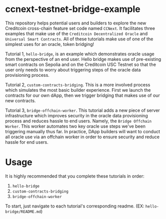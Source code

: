 # ccnext-testnet-bridge-example
This repository helps potential users and builders to explore the new Creditcoin cross-chain feature set code named `CCNext`. It facilitates three examples that make use of the `Creditcoin Decentralized Oracle` and `Universal Smart Contracts`. All of these tutorials make use of one of the simplest uses for an oracle, token bridging!

Tutorial 1, `hello-bridge`, is an example which demonstrates oracle usage from the perspective of an end user. Hello bridge makes use of pre-existing smart contracts on Sepolia and on the Creditcoin USC Testnet so that the user only needs to worry about triggering steps of the oracle data provisioning process.

Tutorial 2, `custom-contracts-bridging`. This is a more involved process which simulates the most basic builder experience. First we launch the contracts for our own dApp, then we trigger bridging that makes use of our new contracts.

Tutorial 3, `bridge-offchain-worker`. This tutorial adds a new piece of server infrastructure which improves security in the oracle data provisioning process and reduces hassle to end users. Namely, the `Bridge Offchain Worker`. This worker automates two key oracle use steps we've been triggering manually thus far. In practice, DApp builders will want to conduct all oracle use via an offchain worker in order to ensure security and reduce hassle for end users.

# Usage
It is highly recommended that you complete these tutorials in order:
1. `hello-bridge`
2. `custom-contracts-bridging`
3. `bridge-offchain-worker`

To start, just navigate to each tutorial's corresponding readme. (EX: `hello-bridge/README.md`)